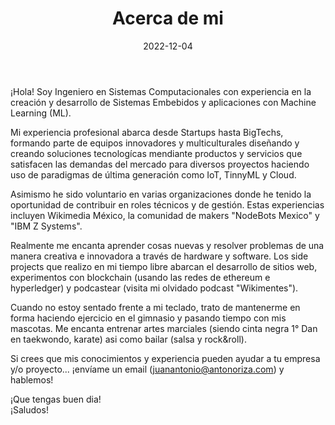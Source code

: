 ﻿---
title: "Acerca de mi"
date: 2022-12-04
draft: false
description: "Acerca de mi"
images: [""]
---

¡Hola! Soy Ingeniero en Sistemas Computacionales con experiencia en la creación y desarrollo de Sistemas Embebidos y  aplicaciones con Machine Learning (ML).

Mi experiencia profesional abarca desde Startups hasta BigTechs, formando parte de equipos innovadores y multiculturales diseñando y creando soluciones tecnologícas mendiante productos y servicios que satisfacen las demandas del mercado para diversos proyectos haciendo uso de paradigmas de última generación como IoT, TinnyML y Cloud.

Asimismo he sido voluntario en varias organizaciones donde he tenido la oportunidad de contribuir en roles técnicos y de gestión. Estas experiencias incluyen Wikimedia México, la comunidad de makers "NodeBots Mexico"  y "IBM Z Systems".

Realmente me encanta aprender cosas nuevas y resolver problemas de una manera creativa e innovadora a través de hardware y software. Los side projects que realizo en mi tiempo libre abarcan el desarrollo de sitios web, experimentos con blockchain (usando las redes de ethereum e hyperledger) y podcastear (visita mi olvidado podcast  "Wikimentes").

Cuando no estoy sentado frente a mi teclado, trato de mantenerme en forma haciendo ejercicio en el gimnasio y pasando tiempo con mis mascotas. Me encanta entrenar artes marciales (siendo cinta negra 1° Dan en taekwondo, karate) asi como bailar (salsa y rock&roll).

Si crees que mis conocimientos y experiencia pueden ayudar a tu empresa y/o proyecto... ¡envíame un email (juanantonio@antonoriza.com) y hablemos!

¡Que tengas buen dia!<br/>
¡Saludos!